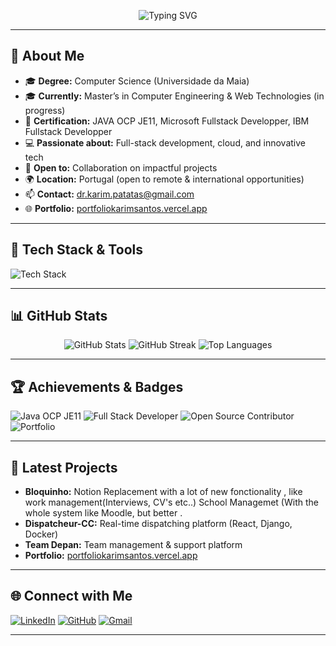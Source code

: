 <!-- Banner or animated header (optional, can be created with tools like REHeader or github-profile-header-generator) -->
<p align="center">
  <img src="https://readme-typing-svg.demolab.com?font=Fira+Code&size=28&pause=1000&color=36BCF7&center=true&vCenter=true&width=600&lines=Hi%2C+I'm+Karim+%7C+Sen2pi;Full-Stack+Developer+%7C+JAVA+OCP+JE11;Passionate+about+Tech+%26+Learning;Let's+build+something+great+together!" alt="Typing SVG" />
</p>

---

## 👋 About Me

- 🎓 **Degree:** Computer Science (Universidade da Maia)
- 🎓 **Currently:** Master’s in Computer Engineering & Web Technologies (in progress)
- 🏅 **Certification:** JAVA OCP JE11, Microsoft Fullstack Developper, IBM Fullstack Developper
- 💻 **Passionate about:** Full-stack development, cloud, and innovative tech
- 🤝 **Open to:** Collaboration on impactful projects
- 🌍 **Location:** Portugal (open to remote & international opportunities)
- 📫 **Contact:** dr.karim.patatas@gmail.com
- 🌐 **Portfolio:** [portfoliokarimsantos.vercel.app](https://portfoliokarimsantos.vercel.app)

---

## 🚀 Tech Stack & Tools

<p align="left">
  <img src="https://skillicons.dev/icons?i=java,python,js,ts,react,django,docker,kubernetes,linux,git,figma,nginx,spring,postgresql,mysql" alt="Tech Stack" />
</p>

---

## 📊 GitHub Stats

<p align="center">
  <img src="https://github-readme-stats.vercel.app/api?username=Sen2pi&show_icons=true&theme=tokyonight&hide_border=true" alt="GitHub Stats" />
  <img src="https://github-readme-streak-stats.herokuapp.com/?user=Sen2pi&theme=tokyonight&hide_border=true" alt="GitHub Streak" />
  <img src="https://github-readme-stats.vercel.app/api/top-langs/?username=Sen2pi&layout=compact&theme=tokyonight&hide_border=true" alt="Top Languages" />
</p>

---

## 🏆 Achievements & Badges

<p align="left">
  <img src="https://img.shields.io/badge/Java-OCP%20JE11-blue?logo=java" alt="Java OCP JE11" />
  <img src="https://img.shields.io/badge/Full%20Stack-Developer-green?logo=github" alt="Full Stack Developer" />
  <img src="https://img.shields.io/badge/Open%20Source-Contributor-brightgreen?logo=github" alt="Open Source Contributor" />
  <img src="https://img.shields.io/badge/Portfolio-Online-blueviolet?logo=vercel" alt="Portfolio" />
</p>

---

## 🌱 Latest Projects

- **Bloquinho:** Notion Replacement with a lot of new fonctionality , like work management(Interviews, CV's etc..) School Managemet (With the whole system like Moodle, but better .
- **Dispatcheur-CC:** Real-time dispatching platform (React, Django, Docker)
- **Team Depan:** Team management & support platform
- **Portfolio:** [portfoliokarimsantos.vercel.app](https://portfoliokarimsantos.vercel.app)

---

## 🌐 Connect with Me

[![LinkedIn](https://img.shields.io/badge/LinkedIn-Karim%20Hussen%20Patatas%20Hassam%20dos%20Santos-blue?logo=linkedin)](https://www.linkedin.com/in/karim-hussen-patatas-hassam-dos-santos)
[![GitHub](https://img.shields.io/badge/GitHub-Sen2pi-black?logo=github)](https://github.com/Sen2pi)
[![Gmail](https://img.shields.io/badge/Email-dr.karim.patatas@gmail.com-red?logo=gmail)](mailto:dr.karim.patatas@gmail.com)

---

<!-- Dynamic content and stats powered by GitHub Actions and external services. For more inspiration, see awesome-profile-readme and skill-icons repositories[12][13][17][30][34][39]. -->
